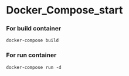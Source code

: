 # Docker_Compose_start
### For build container
`docker-compose build`
### For run container
`docker-compose run -d`
